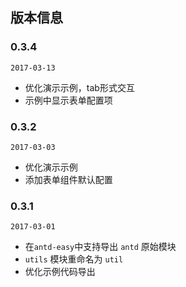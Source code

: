 
## 版本信息

### 0.3.4

`2017-03-13`

- 优化演示示例，tab形式交互
- 示例中显示表单配置项

### 0.3.2

`2017-03-03`

- 优化演示示例
- 添加表单组件默认配置


### 0.3.1

`2017-03-01`

- 在`antd-easy`中支持导出 `antd` 原始模块
- `utils` 模块重命名为 `util`
- 优化示例代码导出
